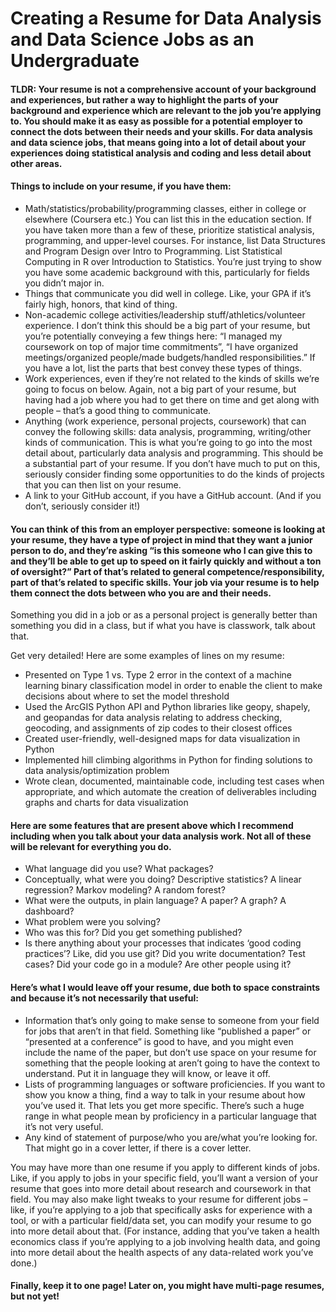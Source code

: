 # **Creating a Resume for Data Analysis and Data Science Jobs as an Undergraduate**

#### **TLDR: Your resume is not a comprehensive account of your background and experiences, but rather a way to highlight the parts of your background and experience which are relevant to the job you’re applying to. You should make it as easy as possible for a potential employer to connect the dots between their needs and your skills. For data analysis and data science jobs, that means going into a lot of detail about your experiences doing statistical analysis and coding and less detail about other areas.**

#### Things to include on your resume, if you have them:

* Math/statistics/probability/programming classes, either in college or elsewhere (Coursera etc.) You can list this in the education section. If you have taken more than a few of these, prioritize statistical analysis, programming, and upper-level courses. For instance, list Data Structures and Program Design over Intro to Programming. List Statistical Computing in R over Introduction to Statistics. You’re just trying to show you have some academic background with this, particularly for fields you didn’t major in.
* Things that communicate you did well in college. Like, your GPA if it’s fairly high, honors, that kind of thing.
* Non-academic college activities/leadership stuff/athletics/volunteer experience. I don’t think this should be a big part of your resume, but you’re potentially conveying a few things here: “I managed my coursework on top of major time commitments”, “I have organized meetings/organized people/made budgets/handled responsibilities.” If you have a lot, list the parts that best convey these types of things. 
* Work experiences, even if they’re not related to the kinds of skills we’re going to focus on below. Again, not a big part of your resume, but having had a job where you had to get there on time and get along with people – that’s a good thing to communicate.
* Anything (work experience, personal projects, coursework) that can convey the following skills: data analysis, programming, writing/other kinds of communication. This is what you’re going to go into the most detail about, particularly data analysis and programming. This should be a substantial part of your resume. If you don’t have much to put on this, seriously consider finding some opportunities to do the kinds of projects that you can then list on your resume.
* A link to your GitHub account, if you have a GitHub account. (And if you don’t, seriously consider it!)

#### You can think of this from an employer perspective: someone is looking at your resume, they have a type of project in mind that they want a junior person to do, and they’re asking “is this someone who I can give this to and they’ll be able to get up to speed on it fairly quickly and without a ton of oversight?” Part of that’s related to general competence/responsibility, part of that’s related to specific skills. Your job via your resume is to help them connect the dots between who you are and their needs. 

Something you did in a job or as a personal project is generally better than something you did in a class, but if what you have is classwork, talk about that.

Get very detailed! Here are some examples of lines on my resume:

* Presented on Type 1 vs. Type 2 error in the context of a machine learning binary classification model in order to enable the client to make decisions about where to set the model threshold
* Used the ArcGIS Python API and Python libraries like geopy, shapely, and geopandas for data analysis relating to address checking, geocoding, and assignments of zip codes to their closest offices
* Created user-friendly, well-designed maps for data visualization in Python
* Implemented hill climbing algorithms in Python for finding solutions to data analysis/optimization problem
* Wrote clean, documented, maintainable code, including test cases when appropriate, and which automate the creation of deliverables including graphs and charts for data visualization

#### Here are some features that are present above which I recommend including when you talk about your data analysis work. Not all of these will be relevant for everything you do.

* What language did you use? What packages?
* Conceptually, what were you doing? Descriptive statistics? A linear regression? Markov modeling? A random forest?
* What were the outputs, in plain language? A paper? A graph? A dashboard?
* What problem were you solving?
* Who was this for? Did you get something published? 
* Is there anything about your processes that indicates ‘good coding practices’? Like, did you use git?  Did you write documentation? Test cases? Did your code go in a module? Are other people using it?

#### Here’s what I would leave off your resume, due both to space constraints and because it’s not necessarily that useful:

* Information that’s only going to make sense to someone from your field for jobs that aren’t in that field. Something like “published a paper” or “presented at a conference” is good to have, and you might even include the name of the paper, but don’t use space on your resume for something that the people looking at aren’t going to have the context to understand. Put it in language they will know, or leave it off.
* Lists of programming languages or software proficiencies. If you want to show you know a thing, find a way to talk in your resume about how you’ve used it. That lets you get more specific. There’s such a huge range in what people mean by proficiency in a particular language that it’s not very useful.
* Any kind of statement of purpose/who you are/what you’re looking for. That might go in a cover letter, if there is a cover letter.

You may have more than one resume if you apply to different kinds of jobs. Like, if you apply to jobs in your specific field, you’ll want a version of your resume that goes into more detail about research and coursework in that field. You may also make light tweaks to your resume for different jobs – like, if you’re applying to a job that specifically asks for experience with a tool, or with a particular field/data set, you can modify your resume to go into more detail about that. (For instance, adding that you’ve taken a health economics class if you’re applying to a job involving health data, and going into more detail about the health aspects of any data-related work you’ve done.) 

#### Finally, keep it to one page! Later on, you might have multi-page resumes, but not yet! 
